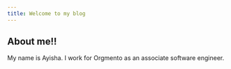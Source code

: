 ```yaml
---
title: Welcome to my blog
---
```

## About me!!

My name is Ayisha. I work for Orgmento as an associate software engineer.
